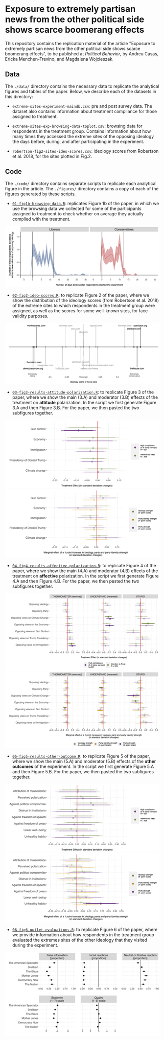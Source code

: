 # Exposure to extremely partisan news from the other political side shows scarce boomerang effects

This repository contains the replication material of the article "Exposure to extremely partisan news from the other political side shows scarce boomerang effects", to be published at _Political Behavior_, by Andreu Casas, Ericka Menchen-Trevino, and Magdalena Wojcieszak.

## Data
The `./data/` directory contains the necessary data to replicate the analytical figures and tables of the paper. Below, we describe each of the datasets in this directory:

- `extreme-sites-experiment-maindb.csv`: pre and post survey data. The dataset also contains information about treatment compliance for those assigned to treatment.

- `extreme-sites-exp-browsing-data-toplot.csv`: browsing data for respondents in the treatment group. Contains information about how many times they accessed the extreme sites of the opposing ideology the days before, during, and after participating in the experiment.

- `robertson-fig2-sites-ideo-scores.csv`: ideology scores from Robertson et al. 2018, for the sites plotted in Fig.2.


## Code
The `./code/` directory contains separate scripts to replicate each analytical figure in the article. The `./figures/` directory contains a copy of each of the figures generated by these scripts. 

- [`01-fig1b-browsing-data.R`](https://github.com/CasAndreu/extreme_sites_scarce_boomerang/blob/main/code/01-fig1b-browsing-data.R): replicates Figure 1b of the paper, in which we use the browsing  data we collected for some of the participants assigned to treatment to check whether on average they actually complied with the treatment.

<img src = "https://github.com/CasAndreu/extreme_sites_scarce_boomerang/blob/main/figures/fig1b-browsing-data.jpeg">

- [`02-fig2-ideo-scores.R`](https://github.com/CasAndreu/extreme_sites_scarce_boomerang/blob/main/code/02-fig2-ideo-scores.R): to replicate Figure 2 of the paper, where we show the distribution of the ideology scores (from Robertson et al. 2018) of the extreme  sites to which respondents in the treatment group were assigned, as well as the scores for some well-known sites, for face-validity purposes.

<img src = "https://github.com/CasAndreu/extreme_sites_scarce_boomerang/blob/main/figures/fig2-ideo-scores.jpeg">

- [`03-fig3-results-attitude-polarization.R`](https://github.com/CasAndreu/extreme_sites_scarce_boomerang/blob/main/code/03-fig3-results-attitude-polarization.R): to replicate Figure 3 of the paper, where we show the main (3.A) and moderator (3.B) effects of the treatment on **attitude** polarization. In the script we first generate Figure 3.A and then Figure 3.B. For the paper, we then pasted the two subfigures together.

<img src = "https://github.com/CasAndreu/extreme_sites_scarce_boomerang/blob/main/figures/fig3a-extreme-sites-att-pol-MAIN.jpeg">

<img src = "https://github.com/CasAndreu/extreme_sites_scarce_boomerang/blob/main/figures/fig3b-extreme-sites-att-pol-MOD.jpeg">

- [`04-fig4-results-affective-polarization.R`](https://github.com/CasAndreu/extreme_sites_scarce_boomerang/blob/main/code/04-fig4-results-affective-polarization.R): to replicate Figure 4 of the paper, where we show the main (4.A) and moderator (4.B) effects of the treatment on **affective** polarization. In the script we first generate Figure 4.A and then Figure 4.B. For the paper, we then pasted the two subfigures together.

<img src = "https://github.com/CasAndreu/extreme_sites_scarce_boomerang/blob/main/figures/fig4a-extreme-sites-aff-pol-MAIN.jpeg">

<img src = "https://github.com/CasAndreu/extreme_sites_scarce_boomerang/blob/main/figures/fig4b-extreme-sites-aff-pol-MOD.jpeg">

- [`05-fig5-results-other-outcome.R`](https://github.com/CasAndreu/extreme_sites_scarce_boomerang/blob/main/code/05-fig5-results-other-outcomes.R): to replicate Figure 5 of the paper, where we show the main (5.A) and moderator (5.B) effects of the **other outcomes** of the experiment. In the script we first generate Figure 5.A and then Figure 5.B. For the paper, we then pasted the two subfigures together.

<img src = "https://github.com/CasAndreu/extreme_sites_scarce_boomerang/blob/main/figures/fig5a-extreme-sites-other-out-MAIN.jpeg">

<img src = "https://github.com/CasAndreu/extreme_sites_scarce_boomerang/blob/main/figures/fig5b-extreme-sites-other-out-MOD.jpeg">

- [`06-fig6-outlet-evaluations.R`](https://github.com/CasAndreu/extreme_sites_scarce_boomerang/blob/main/code/06-fig6-outlet-evaluations.R): to replicate Figure 6 of the paper, where we provide information about how respondents in the treatment group evaluated the extremes sites of the other ideology that they visited during the experiment.

<img src = "https://github.com/CasAndreu/extreme_sites_scarce_boomerang/blob/main/figures/fig6-extreme-sites-outlet-evaluations.jpeg">
